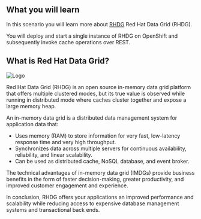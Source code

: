 ## What you will learn ##

In this scenario you will learn more about [RHDG](https://www.redhat.com/en/technologies/jboss-middleware/data-grid) Red Hat Data Grid (RHDG).

You will deploy and start a single instance of RHDG on OpenShift and subsequently invoke cache operations over REST.

## What is Red Hat Data Grid?

![Logo](https://raw.githubusercontent.com/vblagoje/intro-katacoda/master/assets/middleware/rhoar-getting-started-rhdg/rhdg-logo.jpg)


 Red Hat Data Grid (RHDG) is an open source in-memory data grid platform that offers multiple clustered modes, but its true value is observed while running in distributed mode where caches cluster together and expose a large memory heap.

An in-memory data grid is a distributed data management system for application data that:
* Uses memory (RAM) to store information for very fast, low-latency response time and very high throughput.
* Synchronizes data across multiple servers for continuous availability, reliability, and linear scalability.
* Can be used as distributed cache, NoSQL database, and event broker.

The technical advantages of in-memory data grid (IMDGs) provide business benefits in the form of faster decision-making, greater productivity, and improved customer engagement and experience.

In conclusion, RHDG offers your applications an improved performance and scalability while reducing access to expensive database management systems and transactional back ends.
